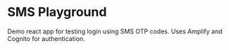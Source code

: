 # SMS Playground
Demo react app for testing login using SMS OTP codes. Uses Amplify and Cognito for authentication.
